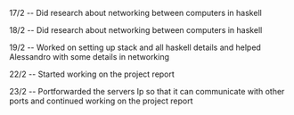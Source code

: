 
17/2 -- Did research about networking between computers in haskell 

18/2 -- Did research about networking between computers in haskell 

19/2 -- Worked on setting up stack and all haskell details and helped Alessandro with some details in networking

22/2 -- Started working on the project report

23/2 -- Portforwarded the servers Ip so that it can communicate with other ports and continued working on the project report 
